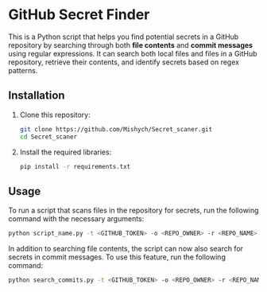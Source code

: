 # GitHub Secret Finder

This is a Python script that helps you find potential secrets in a GitHub repository by searching through both **file contents** and **commit messages** using regular expressions. It can search both local files and files in a GitHub repository, retrieve their contents, and identify secrets based on regex patterns.


## Installation

1. Clone this repository:
    ```bash
    git clone https://github.com/Mishych/Secret_scaner.git
    cd Secret_scaner
    ```

2. Install the required libraries:
    ```bash
    pip install -r requirements.txt
    ```

## Usage

To run a script that scans files in the repository for secrets, run the following command with the necessary arguments:

```bash
python script_name.py -t <GITHUB_TOKEN> -o <REPO_OWNER> -r <REPO_NAME> [-p <REPO_PATH>] [-re <REGEX_PATTERN>] [-f <FILE_PATTERNS>]
```

In addition to searching file contents, the script can now also search for secrets in commit messages. To use this feature, run the following command:

```bash
python search_commits.py -t <GITHUB_TOKEN> -o <REPO_OWNER> -r <REPO_NAME> [-re <REGEX_PATTERN>]
```
